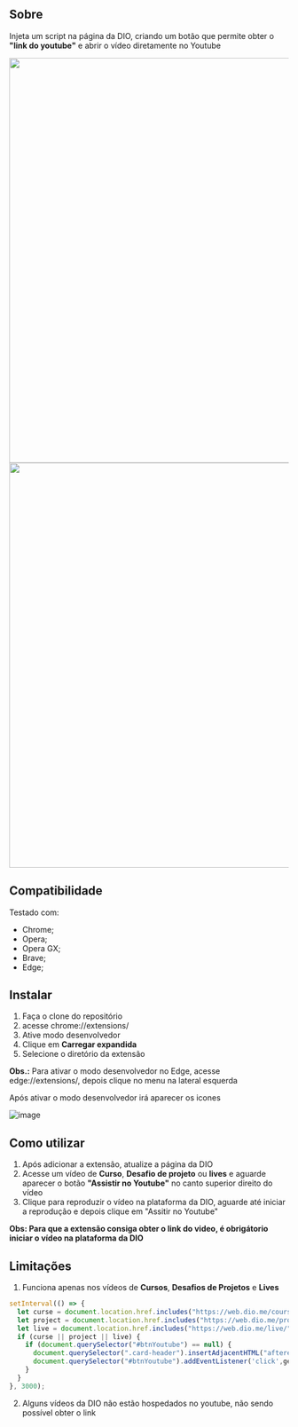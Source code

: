 ## Sobre
Injeta um script na página da DIO, criando um botão que permite obter o **"link do youtube"** e abrir o vídeo diretamente no Youtube


<img src="https://user-images.githubusercontent.com/28885835/168691168-dc7f94ad-6683-4eba-a7a1-dea3afac495c.png" style="width: 730px;" />
<img src="https://user-images.githubusercontent.com/28885835/168691283-040d5776-850a-4873-97b8-898029835777.png" style="width: 730px;" />


## Compatibilidade
Testado com:
* Chrome;
* Opera;
* Opera GX;
* Brave;
* Edge; 


## Instalar
1. Faça o clone do repositório
2. acesse chrome://extensions/
3. Ative modo desenvolvedor
4. Clique em **Carregar expandida**
5. Selecione o diretório da extensão

**Obs.:** Para ativar o modo desenvolvedor no Edge, acesse edge://extensions/, depois clique no menu na lateral esquerda

Após ativar o modo desenvolvedor irá aparecer os icones

![image](https://user-images.githubusercontent.com/28885835/168694726-d13a8c74-8566-41a0-9d1b-6d21c7bc8e63.png)


## Como utilizar
1. Após adicionar a extensão, atualize a página da DIO
2. Acesse um vídeo de **Curso**, **Desafio de projeto** ou **lives** e aguarde aparecer o botão **"Assistir no Youtube"** no canto superior direito do vídeo
4. Clique para reproduzir o vídeo na plataforma da DIO, aguarde até iniciar a reprodução e depois clique em "Assitir no Youtube"

**Obs: Para que a extensão consiga obter o link do video, é obrigátorio iniciar o vídeo na plataforma da DIO**


## Limitações
1. Funciona apenas nos vídeos de **Cursos**, **Desafios de Projetos** e **Lives**
```js
setInterval(() => {
  let curse = document.location.href.includes("https://web.dio.me/course/");
  let project = document.location.href.includes("https://web.dio.me/project/");
  let live = document.location.href.includes("https://web.dio.me/live/");
  if (curse || project || live) {
    if (document.querySelector("#btnYoutube") == null) {
      document.querySelector(".card-header").insertAdjacentHTML("afterend", divContainerButtonYoutube.outerHTML);
      document.querySelector("#btnYoutube").addEventListener('click',getLinkYoutube);
    }
  }
}, 3000);
```
2. Alguns vídeos da DIO não estão hospedados no youtube, não sendo possível obter o link
